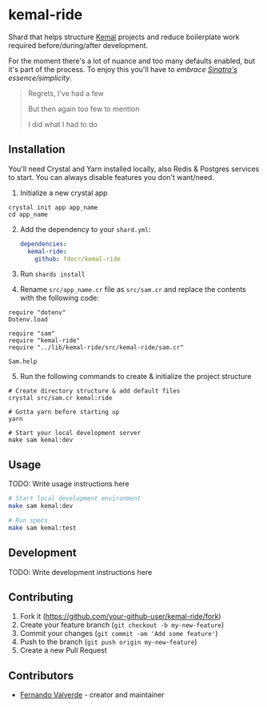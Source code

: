 # kemal-ride

Shard that helps structure [Kemal](https://github.com/kemalcr/kemal) projects and reduce boilerplate work required before/during/after development.

For the moment there's a lot of nuance and too many defaults enabled, but it's part of the process. To enjoy this you'll have to _embrace [Sinatra's](https://github.com/sinatra/sinatra) essence/simplicity_.

> Regrets, I've had a few
>
> But then again too few to mention
>
> I did what I had to do

## Installation

You'll need Crystal and Yarn installed locally, also Redis & Postgres services to start. You can always disable features you don't want/need.

1. Initialize a new crystal app

  ```crystal
  crystal init app app_name
  cd app_name
  ```

2. Add the dependency to your `shard.yml`:

   ```yaml
   dependencies:
     kemal-ride:
       github: fdocr/kemal-ride
   ```

3. Run `shards install`

4. Rename `src/app_name.cr` file as `src/sam.cr` and replace the contents with the following code:

  ```crystal
  require "dotenv"
  Dotenv.load

  require "sam"
  require "kemal-ride"
  require "../lib/kemal-ride/src/kemal-ride/sam.cr"

  Sam.help
  ```

5. Run the following commands to create & initialize the project structure

  ```crystal
  # Create directory structure & add default files
  crystal src/sam.cr kemal:ride

  # Gotta yarn before starting up
  yarn

  # Start your local development server
  make sam kemal:dev
  ```

## Usage

TODO: Write usage instructions here

```bash
# Start local development environment
make sam kemal:dev

# Run specs
make sam kemal:test
```

## Development

TODO: Write development instructions here

## Contributing

1. Fork it (<https://github.com/your-github-user/kemal-ride/fork>)
2. Create your feature branch (`git checkout -b my-new-feature`)
3. Commit your changes (`git commit -am 'Add some feature'`)
4. Push to the branch (`git push origin my-new-feature`)
5. Create a new Pull Request

## Contributors

- [Fernando Valverde](https://github.com/your-github-user) - creator and maintainer
